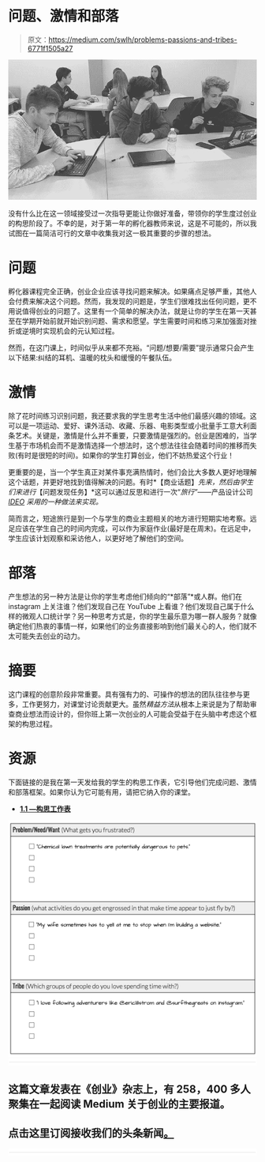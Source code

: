 # 问题、激情和部落

> 原文：<https://medium.com/swlh/problems-passions-and-tribes-6771f1505a27>

![](img/47435aac7e8ecbfb8af033eeb05868e1.png)

没有什么比在这一领域接受过一次指导更能让你做好准备，带领你的学生度过创业的构思阶段了。不幸的是，对于第一年的孵化器教师来说，这是不可能的，所以我试图在一篇简洁可行的文章中收集我对这一极其重要的步骤的想法。

# 问题

孵化器课程完全正确，创业企业应该寻找问题来解决。如果痛点足够严重，其他人会付费来解决这个问题。然而，我发现的问题是，学生们很难找出任何问题，更不用说值得创业的问题了。这里有一个简单的解决办法，就是让你的学生在第一天甚至在学期开始前就开始识别问题、需求和愿望。学生需要时间和练习来加强面对挫折或逆境时实现机会的元认知过程。

然而，在这门课上，时间似乎从来都不充裕。“问题/想要/需要”提示通常只会产生以下结果:纠结的耳机、温暖的枕头和缓慢的午餐队伍。

# 激情

除了花时间练习识别问题，我还要求我的学生思考生活中他们最感兴趣的领域。这可以是一项运动、爱好、课外活动、收藏、乐器、电影类型或小批量手工意大利面条艺术。关键是，激情是什么并不重要，只要激情是强烈的。创业是困难的，当学生基于市场机会而不是激情选择一个想法时，这个想法往往会随着时间的推移而失败(有时是很短的时间)。如果你的学生打算创业，他们不妨热爱这个行业！

更重要的是，当一个学生真正对某件事充满热情时，他们会比大多数人更好地理解这个话题，并更好地找到值得解决的问题。有时*【商业话题】*先来，然后由学生们来进行*【问题发现任务】*这可以通过反思和进行一次“*旅行”*——产品设计公司 [*IDEO*](https://www.ideo.com/) *采用的一种做法来实现。*

简而言之，短途旅行是到一个与学生的商业主题相关的地方进行短期实地考察。远足应该在学生自己的时间内完成，可以作为家庭作业(最好是在周末)。在远足中，学生应该计划观察和采访他人，以更好地了解他们的空间。

# 部落

产生想法的另一种方法是让你的学生考虑他们倾向的“*部落”*或人群。他们在 instagram 上关注谁？他们发现自己在 YouTube 上看谁？他们发现自己属于什么样的微观人口统计学？另一种思考方式是，你的学生最乐意为哪一群人服务？就像确定他们热衷的事情一样，如果他们的业务直接影响到他们最关心的人，他们就不太可能失去创业的动力。

# 摘要

这门课程的创意阶段非常重要。具有强有力的、可操作的想法的团队往往参与更多，工作更努力，对课堂讨论贡献更大。虽然*精益方法*从根本上来说是为了帮助审查商业想法而设计的，但你班上第一次创业的人可能会受益于在头脑中考虑这个框架的构思过程。

# 资源

下面链接的是我在第一天发给我的学生的构思工作表，它引导他们完成问题、激情和部落框架。如果你认为它可能有用，请把它纳入你的课堂。

*   [**1.1 —构思工作表**](https://docs.google.com/document/d/1oSf__H32S1-ZO28ojuCo9pYJCgtLhuh-2VwXpQjDg5Q/edit?usp=sharing)

![](img/757749dda0a19ef1e2cf8ec4c8855897.png)![](img/731acf26f5d44fdc58d99a6388fe935d.png)

## 这篇文章发表在《创业》杂志上，有 258，400 多人聚集在一起阅读 Medium 关于创业的主要报道。

## 点击这里订阅接收我们的头条新闻[。](http://growthsupply.com/the-startup-newsletter/)

![](img/731acf26f5d44fdc58d99a6388fe935d.png)